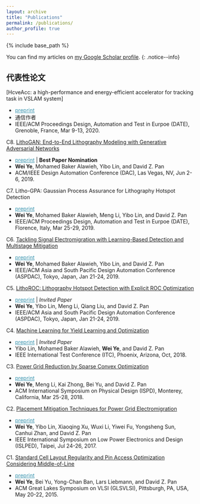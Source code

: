 ```yaml
---
layout: archive
title: "Publications"
permalink: /publications/
author_profile: true
---
```


{% include base_path %}

You can find my articles on <a href="https://scholar.google.com/citations?user=1fnbFMIAAAAJ&hl=zh-CN&authuser=3">my Google Scholar profile</a>.
{: .notice--info}

            
代表性论文
-------

   [HcveAcc: a high-performance and energy-efficient accelerator for tracking task in VSLAM system]
   * <a href="/publications/papers/DATE2020.pdf" style="color:#3793ae">preprint</a> 
   * 通信作者
   * IEEE/ACM Proceedings Design, Automation and Test in Eurpoe (DATE), Grenoble, France, Mar 9-13, 2020.


C8. [LithoGAN: End-to-End Lithography Modeling with Generative Adversarial Networks](https://doi.org/10.1145/3316781.3317852) 
   * <a href="/publications/papers/DFM_DAC2019_Ye.pdf" style="color:#3793ae">preprint</a> \| **Best Paper Nomination**
   * **Wei Ye**, Mohamed Baker Alawieh, Yibo Lin, and David Z. Pan 
   * ACM/IEEE Design Automation Conference (DAC), Las Vegas, NV, Jun 2-6, 2019.
          
C7. Litho-GPA: Gaussian Process Assurance for Lithography Hotspot Detection 
   * <a href="/publications/papers/HSD_DATE2019_Ye.pdf" style="color:#3793ae">preprint</a>
   * **Wei Ye**, Mohamed Baker Alawieh, Meng Li, Yibo Lin, and David Z. Pan 
   * IEEE/ACM Proceedings Design, Automation and Test in Eurpoe (DATE), Florence, Italy, Mar 25-29, 2019.
          
C6. [Tackling Signal Electromigration with Learning-Based Detection and Multistage Mitigation](https://doi.org/10.1145/3287624.3287688) 
   * <a href="/publications/papers/DFM_ASPDAC2019_Ye.pdf" style="color:#3793ae">preprint</a>
   * **Wei Ye**, Mohamed Baker Alawieh, Yibo Lin, and David Z. Pan 
   * IEEE/ACM Asia and South Pacific Design Automation Conference (ASPDAC), Tokyo, Japan, Jan 21-24, 2019.
          
C5. [LithoROC: Lithography Hotspot Detection with Explicit ROC Optimization](https://doi.org/10.1145/3287624.3288746) 
   * <a href="/publications/papers/HSD_ASPDAC2019_Ye.pdf" style="color:#3793ae">preprint</a> \| *Invited Paper*
   * **Wei Ye**, Yibo Lin, Meng Li, Qiang Liu, and David Z. Pan 
   * IEEE/ACM Asia and South Pacific Design Automation Conference (ASPDAC), Tokyo, Japan, Jan 21-24, 2019.

C4. [Machine Learning for Yield Learning and Optimization](https://doi.org/10.1109/TEST.2018.8624733) 
   * <a href="/publications/papers/DFM_ITC2018_Lin.pdf" style="color:#3793ae">preprint</a> \| *Invited Paper*
   * Yibo Lin, Mohamed Baker Alawieh, **Wei Ye**, and David Z. Pan 
   * IEEE International Test Conference (ITC), Phoenix, Arizona, Oct, 2018.

C3. [Power Grid Reduction by Sparse Convex Optimization](http://doi.acm.org/10.1145/3177540.3178247) 
   * <a href="/publications/papers/PG_ISPD18_Ye.pdf" style="color:#3793ae">preprint</a>
   * **Wei Ye**, Meng Li, Kai Zhong, Bei Yu, and David Z. Pan 
   * ACM International Symposium on Physical Design (ISPD), Monterey, California, Mar 25-28, 2018.
          
C2. [Placement Mitigation Techniques for Power Grid Electromigration](https://doi.org/10.1109/ISLPED.2017.8009178) 
   * <a href="/publications/papers/DFMP_ISLPED2017_Ye.pdf" style="color:#3793ae">preprint</a>
   * **Wei Ye**, Yibo Lin, Xiaoqing Xu, Wuxi Li, Yiwei Fu, Yongsheng Sun, Canhui Zhan, and David Z. Pan 
   * IEEE International Symposium on Low Power Electronics and Design (ISLPED), Taipei, Jul 24-26, 2017.

C1. [Standard Cell Layout Regularity and Pin Access Optimization Considering Middle-of-Line](http://doi.acm.org/10.1145/2742060.2742084) 
   * <a href="/publications/papers/CELL_GLSVLSI15_Ye.pdf" style="color:#3793ae">preprint</a>
   * **Wei Ye**, Bei Yu, Yong-Chan Ban, Lars Liebmann, and David Z. Pan 
   * ACM Great Lakes Symposium on VLSI (GLSVLSI),  Pittsburgh, PA, USA, May 20-22, 2015.
